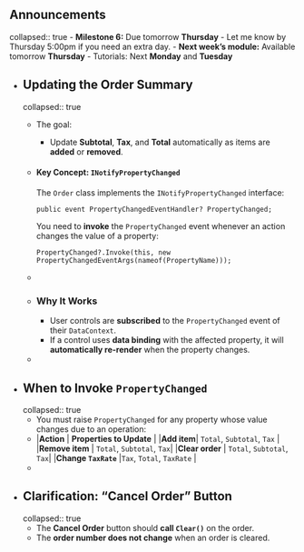 ## Announcements
collapsed:: true
	- **Milestone 6:** Due tomorrow **Thursday**
		- Let me know by Thursday 5:00pm if you need an extra day.
	- **Next week’s module:** Available tomorrow **Thursday**
		- Tutorials: Next **Monday** and **Tuesday**
- ## Updating the Order Summary
  collapsed:: true
	- The goal:
		- Update **Subtotal**, **Tax**, and **Total** automatically as items are **added** or **removed**.
	- #### Key Concept:  `INotifyPropertyChanged`
	  
	  The `Order` class implements the `INotifyPropertyChanged` interface:
	  
	  ```
	  public event PropertyChangedEventHandler? PropertyChanged;
	  ```
	  
	  
	  You need to **invoke** the `PropertyChanged` event whenever an action changes the value of a property:
	  
	  ```
	  PropertyChanged?.Invoke(this, new PropertyChangedEventArgs(nameof(PropertyName)));
	  ```
	-
	- ### Why It Works
		- User controls are **subscribed** to the `PropertyChanged` event of their `DataContext`.
		- If a control uses **data binding** with the affected property, it will **automatically re-render** when the property changes.
	-
- ## When to Invoke  `PropertyChanged`
  collapsed:: true
	- You must raise `PropertyChanged` for any property whose value changes due to an operation:
	- |**Action** |  **Properties to Update** |
	  |**Add item**|  `Total`, `Subtotal`, `Tax` |
	  |**Remove item** | `Total`, `Subtotal`, `Tax`|
	  |**Clear order** | `Total`, `Subtotal`, `Tax`|
	  |**Change `TaxRate`** |`Tax`, `Total`, `TaxRate` |
	-
- ## Clarification: “Cancel Order” Button
  collapsed:: true
	- The **Cancel Order** button should **call `Clear()`** on the order.
	- The **order number does not change** when an order is cleared.